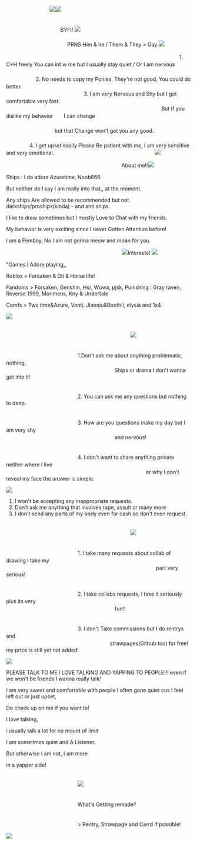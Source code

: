 　 　ﾠ　　 　ﾠ　![](https://64.media.tumblr.com/804f4366d12b69ed608ce395708f331f/743e571c1fa3fc46-15/s400x600/d5be0964a3909e80dd665c4477ef2c232ee42d93.pnj)![](https://64.media.tumblr.com/804f4366d12b69ed608ce395708f331f/743e571c1fa3fc46-15/s400x600/d5be0964a3909e80dd665c4477ef2c232ee42d93.pnj)

 　ﾠ　 　ﾠ　 　ﾠ　 　ﾠ　 　ﾠ　 　ﾠ　 　ﾠ　 　ﾠ　 　ﾠ　 　ﾠ　 　ﾠ　 　ﾠ　 　ﾠﾠ　 　　ﾠ　 BYFI! ![](https://64.media.tumblr.com/7bab2883525186e9caee217305536880/730c5137d4ee499f-8b/s250x400/8b97dd6170fd87ba596b2451e777ec879354919a.gifv)
 　ﾠ　 　ﾠ　 　ﾠ　 　ﾠ　 　ﾠ　 　ﾠ　 　ﾠ　 　ﾠ　 　ﾠ　 　ﾠ　 　ﾠ　 　ﾠ　 　ﾠ 　ﾠ　 　ﾠ　 　ﾠ　 　ﾠ　 　ﾠ　 　ﾠ　 　ﾠ　 　ﾠ　　　ﾠ　　ﾠﾠPRNS Him & he / Them & They > Gay ![](https://64.media.tumblr.com/fefdf6e1233a3c304c8b81430f563924/1de749942c7734be-3c/s75x75_c1/a17cb1d0133a374ba7c72b7111f83b62698219dc.pnj)

 　ﾠ　 　ﾠ　 　ﾠ　 　ﾠ　 　ﾠ　 　ﾠ　 　ﾠ　 　ﾠ　 　ﾠ　 　ﾠ　　ﾠ1. C+H freely You can int w me but I usually stay quiet / Or I am nervous
 　ﾠ　 　ﾠ　 　ﾠ　 　ﾠ　 　ﾠ　 　ﾠ　 　ﾠ　 　ﾠ　 　ﾠ　 　ﾠ　 　ﾠ　 　ﾠ　 　ﾠ　　ﾠ　ﾠ2. No needs to copy my Ponies, They're not good, You could do better.
   　ﾠ　 　ﾠ　 　ﾠ　 　ﾠ　 　ﾠ　 　ﾠ　 　ﾠ　 　ﾠ　 　ﾠ　 　ﾠ　 　ﾠ　 　ﾠ　 　ﾠ　　ﾠ 　 　 　　3. I am very Nervous and Shy but I get comfortable very fast. 
   　ﾠ　 　ﾠ　 　ﾠ　 　ﾠ　 　ﾠ　 　ﾠ　 　ﾠ　 　ﾠ　 　ﾠ　 　ﾠ　 　ﾠ　 　ﾠ　 　ﾠ　　ﾠ　　　　 　ﾠﾠ 　 　 　 　 　But If you dislike my behavior ﾠﾠI can change 
ﾠﾠ   　ﾠ　 　ﾠ　 　ﾠ　 　ﾠ　 　ﾠ　 　ﾠ　 　ﾠ　 　ﾠ　 　ﾠ　 　ﾠ　 　ﾠ　 　ﾠ　 　ﾠ　　ﾠ　　　　 　ﾠﾠ 　 　 　 　 　　 　　but that Change won't get you any good.
   　ﾠ　 　ﾠ　 　ﾠ　 　ﾠ　 　ﾠ　 　ﾠ　 　ﾠ　 　ﾠ　 　ﾠ　 　ﾠ　 　ﾠ　 　ﾠ　 　ﾠ　　ﾠ 　 　 　　4. I get upset easily Please Be patient with me, I am very sensitive and very emotional.
 　ﾠ　 　ﾠ　 　ﾠ　　ﾠ 　 　  　ﾠ　 　　![](https://64.media.tumblr.com/a0252aaeb3f0cacc2070f08a4ea59fed/340efd899e8b73b6-44/s400x600/5dfc40d1e3a68c92caeb405d7ae5267c081583b9.pnj)

   　ﾠ　 　ﾠ　 　ﾠ　 　ﾠ　 　ﾠ　 　ﾠ　 　ﾠ　 About me!!![](https://64.media.tumblr.com/4e5589db22130c6578d06e0f1a40c003/7a3dc2e46165c073-9d/s250x400/bb49e8b3ff533585f0d931b3169f71e6bb7d13b8.gifv)

Ships :    I do adore Azuretime, Noob666 

But neither do I say I am really into that,, at the moment.

Any ships Are allowed to be recommended but not darkships/proships(kinda) - and anti ships.

I like to draw  sometimes but I mostly Love to Chat with my friends.

My behavior is very exciting since I never Gotten Attention before!

I am a Femboy, No I am not gonna meow and moan for you.

 　ﾠ　 　ﾠ　 　ﾠ　　ﾠ 　 　  　ﾠ　 　　 　ﾠ　![](https://64.media.tumblr.com/20d36dd976cec46b8bac7689bc940f5d/380051f6afad01ee-52/s75x75_c1/167fb1a3a75f47a314fe6da9b4f7db5c04dd5472.gifv)Interests!
![](https://64.media.tumblr.com/20d36dd976cec46b8bac7689bc940f5d/380051f6afad01ee-52/s75x75_c1/167fb1a3a75f47a314fe6da9b4f7db5c04dd5472.gifv)

"Games I Adore playing,,

Roblox > Forsaken & Dti & Horse life!

Fandoms > Forsaken, Genshin, Hsr, Wuwa, pjsk, Punishing : Gray raven, Reverse 1999, Morimens, Kny & Undertale

Comfs > Two time&Azure, Venti, Jiaoqiu&Boothil, elysia and 1x4.

![](https://64.media.tumblr.com/2037d51634e4c1ed5643844960300a43/743e571c1fa3fc46-62/s250x400/8a69e79befb4ab3e110452db2019d4d6eac83c86.pnj)

 　ﾠ　 　ﾠ　 　ﾠ　　ﾠ 　 　  　ﾠ　 　　 　ﾠ　 　ﾠ　 　ﾠ　 　ﾠ　　ﾠ 　 　  　ﾠ　 　　 　ﾠ 　ﾠ　 　　 　ﾠ　 　ﾠ　 　　![](https://64.media.tumblr.com/bfb0fa0aeacff2b88dae1579e4440821/743e571c1fa3fc46-0f/s250x400/4eeb3c0c67ed20c70b04b5c52c0b0b7cb6a89aa2.pnj)

ﾠ 　 　  　ﾠ　 　　 　ﾠ　 　ﾠ　 　ﾠ　 　ﾠ　　ﾠ 　 　  　ﾠ　 　　 　ﾠ 　ﾠ　 　　 　ﾠ　 　ﾠ　 　　1.Don't ask me about anything problematic, nothing,
ﾠ 　 　  　ﾠ　 　　 　ﾠ　 　ﾠ　 　ﾠ　 　ﾠ　　ﾠ 　 　  　ﾠ　 　　 　ﾠ 　ﾠ　 　　 　ﾠ　 　ﾠ　 　　　　　　　　Ships or drama I don't wanna get into it!

ﾠ 　 　  　ﾠ　 　　 　ﾠ　 　ﾠ　 　ﾠ　 　ﾠ　　ﾠ 　 　  　ﾠ　 　　 　ﾠ 　ﾠ　 　　 　ﾠ　 　ﾠ　 　　2. You can ask me any questions but nothing to deep.

ﾠ 　 　  　ﾠ　 　　 　ﾠ　 　ﾠ　 　ﾠ　 　ﾠ　　ﾠ 　 　  　ﾠ　 　　 　ﾠ 　ﾠ　 　　 　ﾠ　 　ﾠ　 　　3. How are you questions make my day but I am very shy
ﾠ 　 　  　ﾠ　 　　 　ﾠ　 　ﾠ　 　ﾠ　 　ﾠ　　ﾠ 　 　  　ﾠ　 　　 　ﾠ 　ﾠ　 　　 　ﾠ　 　ﾠ　 　　　　　　　　and nervous!

ﾠ 　 　  　ﾠ　 　　 　ﾠ　 　ﾠ　 　ﾠ　 　ﾠ　　ﾠ 　 　  　ﾠ　 　　 　ﾠ 　ﾠ　 　　 　ﾠ　 　ﾠ　 　　4. I don't want to share anything private neither where I live
ﾠ 　 　  　ﾠ　 　　 　ﾠ　 　ﾠ　 　ﾠ　 　ﾠ　　ﾠ 　 　  　ﾠ　 　　 　ﾠ 　ﾠ　 　　 　ﾠ　 　ﾠ　 　　　　　or why I don't reveal my face the answer is simple.

![](https://64.media.tumblr.com/2468f2de6c3b0bc87afdffa64ab58afb/743e571c1fa3fc46-d5/s250x400/ba100fab3f559c05282adac2aacfe604d5eb5b74.pnj)

1. I won't be accepting any inappropriate requests.
2. Don't ask me anything that involves rape, assult or many more
3. I don't send any parts of my body even for cash so don't even request.


  ﾠ　 　ﾠ　 　ﾠ　　ﾠ 　 　  　ﾠ　 　　 　ﾠ　 　ﾠ　 　ﾠ　 　ﾠ　　ﾠ 　 　  　ﾠ　 　　 　ﾠ 　ﾠ　 　　 　ﾠ　 　ﾠ　 　　![](https://64.media.tumblr.com/b9383291d447d824cf9b786f85eb77bb/743e571c1fa3fc46-f6/s250x400/534ee8886e78b5f836ee910345ba5a661666c06c.pnj)


ﾠ 　 　  　ﾠ　 　　 　ﾠ　 　ﾠ　 　ﾠ　 　ﾠ　　ﾠ 　 　  　ﾠ　 　　 　ﾠ 　ﾠ　 　　 　ﾠ　 　ﾠ　 　　1. I take many requests about collab of drawing I take my
ﾠ 　 　  　ﾠ　 　　 　ﾠ　 　ﾠ　 　ﾠ　 　ﾠ　　ﾠ 　 　  　ﾠ　 　　 　ﾠ 　ﾠ　 　　 　ﾠ　 　ﾠ　 　　　　　　　part very serious!

ﾠ 　 　  　ﾠ　 　　 　ﾠ　 　ﾠ　 　ﾠ　 　ﾠ　　ﾠ 　 　  　ﾠ　 　　 　ﾠ 　ﾠ　 　　 　ﾠ　 　ﾠ　 　　2. I take collabs requests, I take it seriously plus its very
ﾠ 　 　  　ﾠ　 　　 　ﾠ　 　ﾠ　 　ﾠ　 　ﾠ　　ﾠ 　 　  　ﾠ　 　　 　ﾠ 　ﾠ　 　　 　ﾠ　 　ﾠ　 　　　　　　　　fun!!

ﾠ 　 　  　ﾠ　 　　 　ﾠ　 　ﾠ　 　ﾠ　 　ﾠ　　ﾠ 　 　  　ﾠ　 　　 　ﾠ 　ﾠ　 　　 　ﾠ　 　ﾠ　 　　3. I don't Take commissions but I do rentrys and
ﾠ 　 　  　ﾠ　 　　 　ﾠ　 　ﾠ　 　ﾠ　 　ﾠ　　ﾠ 　 　  　ﾠ　 　　 　ﾠ 　ﾠ　 　　 　ﾠ　 　ﾠ　 　　　　　 　　　strawpages(Github too) for free! my price is still yet not added!

![](https://64.media.tumblr.com/9ea6b068cb799e1b9827b390c08ea919/743e571c1fa3fc46-cf/s250x400/e6681803610bef308d5de38b9fd95e767bf4ec7e.pnj)

PLEASE TALK TO ME I LOVE TALKING AND YAPPING TO PEOPLE!!! even if we won't be friends I wanna really talk!

I am very sweet and comfortable with people I often gone quiet cus I feel left out or just upset,

Do check up on me if you want to!

I love talking,

i usually talk a lot for no mount of limit

I am sometimes quiet and A Listener.

But otherwise I am not, I am more

in a yapper side!

ﾠ 　 　  　ﾠ　 　　 　ﾠ　 　ﾠ　 　ﾠ　 　ﾠ　　ﾠ 　 　  　ﾠ　 　　 　ﾠ 　ﾠ　 　　 　ﾠ　 　ﾠ　 　　![](https://64.media.tumblr.com/8e8a3a530dacdd762f95053b3b977cce/3cc0d46993e2baf8-d7/s250x400/c508c7a3e648d382c25599347e06b54c176c1980.pnj)

ﾠ 　 　  　ﾠ　 　　 　ﾠ　 　ﾠ　 　ﾠ　 　ﾠ　　ﾠ 　 　  　ﾠ　 　　 　ﾠ 　ﾠ　 　　 　ﾠ　 　ﾠ　 　　What's Getting remade? 

ﾠ 　 　  　ﾠ　 　　 　ﾠ　 　ﾠ　 　ﾠ　 　ﾠ　　ﾠ 　 　  　ﾠ　 　　 　ﾠ 　ﾠ　 　　 　ﾠ　 　ﾠ　 　　> Rentry, Strawpage and Carrd if possible!

![](https://64.media.tumblr.com/4d6c7a65a6b6c738f5cc23f09167baeb/743e571c1fa3fc46-9d/s400x600/560c1095b3ec810ae9c603d187a7660e1066793f.pnj)
